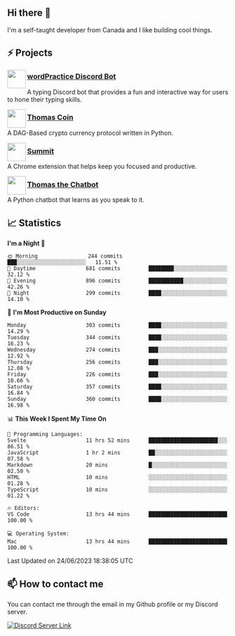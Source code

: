 <h2>Hi there 👋</h2>

<p>I'm a self-taught developer from Canada and I like building cool things.</p>

<h2>⚡ Projects</h2>

<img align="left" src="https://i.imgur.com/BIzs17V.png" width="42" height="42" />
<h3><a target="_blank" href="https://wordpractice.principle.sh/">wordPractice Discord Bot</a></h3>
<p>A typing Discord bot that provides a fun and interactive way for users to hone their typing skills.</p>

<img align="left" src="https://i.imgur.com/4FdQpgN.png" width="42" height="42" />
<h3><a href="https://github.com/principle105/thomas-coin">Thomas Coin</a></h3>
<p>A DAG-Based crypto currency protocol written in Python.</p>

<img align="left" src="https://i.imgur.com/Ly8Atho.png" width="42" height="42" />
<h3><a href="https://summit.sh/">Summit</a></h3>
<p>A Chrome extension that helps keep you focused and productive.</p>

<img align="left" src="https://i.imgur.com/hA9YF2s.png" width="42" height="42" />
<h3><a href="https://github.com/principle105/thomasthechatbot">Thomas the Chatbot</a></h3>
<p>A Python chatbot that learns as you speak to it.</p>

<h2>📈 Statistics</h2>

<!--START_SECTION:waka-->
**I'm a Night 🦉** 

```text
🌞 Morning                244 commits         ███░░░░░░░░░░░░░░░░░░░░░░   11.51 % 
🌆 Daytime                681 commits         ████████░░░░░░░░░░░░░░░░░   32.12 % 
🌃 Evening                896 commits         ███████████░░░░░░░░░░░░░░   42.26 % 
🌙 Night                  299 commits         ████░░░░░░░░░░░░░░░░░░░░░   14.10 % 
```
📅 **I'm Most Productive on Sunday** 

```text
Monday                   303 commits         ████░░░░░░░░░░░░░░░░░░░░░   14.29 % 
Tuesday                  344 commits         ████░░░░░░░░░░░░░░░░░░░░░   16.23 % 
Wednesday                274 commits         ███░░░░░░░░░░░░░░░░░░░░░░   12.92 % 
Thursday                 256 commits         ███░░░░░░░░░░░░░░░░░░░░░░   12.08 % 
Friday                   226 commits         ███░░░░░░░░░░░░░░░░░░░░░░   10.66 % 
Saturday                 357 commits         ████░░░░░░░░░░░░░░░░░░░░░   16.84 % 
Sunday                   360 commits         ████░░░░░░░░░░░░░░░░░░░░░   16.98 % 
```


📊 **This Week I Spent My Time On** 

```text
💬 Programming Languages: 
Svelte                   11 hrs 52 mins      ██████████████████████░░░   86.51 % 
JavaScript               1 hr 2 mins         ██░░░░░░░░░░░░░░░░░░░░░░░   07.58 % 
Markdown                 20 mins             █░░░░░░░░░░░░░░░░░░░░░░░░   02.50 % 
HTML                     10 mins             ░░░░░░░░░░░░░░░░░░░░░░░░░   01.28 % 
TypeScript               10 mins             ░░░░░░░░░░░░░░░░░░░░░░░░░   01.22 % 

🔥 Editors: 
VS Code                  13 hrs 44 mins      █████████████████████████   100.00 % 

💻 Operating System: 
Mac                      13 hrs 44 mins      █████████████████████████   100.00 % 
```


 Last Updated on 24/06/2023 18:38:05 UTC
<!--END_SECTION:waka-->

<h2>📫 How to contact me</h2>

You can contact me through the email in my Github profile or my Discord server.

[![Discord Server Link](https://dcbadge.vercel.app/api/server/DHnk46C)](https://discord.gg/DHnk46C)

